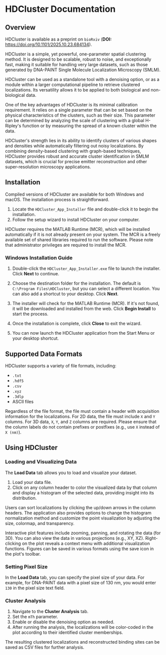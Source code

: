 # HDCluster Documentation

## Overview

HDCluster is available as a preprint on `bioRxiv` 
(**DOI:** https://doi.org/10.1101/2025.10.23.684134). 


HDCluster is a simple, yet powerful, one-parameter spatial clustering method. It is designed to be scalable, robust to noise, and exceptionally fast, making it suitable for handling very large datasets, such as those generated by DNA-PAINT Single Molecule Localization Microscopy (SMLM). 

HDCluster can be used as a standalone tool with a denoising option, or as a module within a larger computational pipeline to retrieve clustered localizations. Its versatility allows it to be applied to both biological and non-biological data.

One of the key advantages of HDCluster is its minimal calibration requirement. It relies on a single parameter that can be set based on the physical characteristics of the clusters, such as their size. This parameter can be determined by analyzing the scale of clustering with a global H-Ripley's function or by measuring the spread of a known cluster within the data.

HDCluster's strength lies in its ability to identify clusters of various shapes and densities while automatically filtering out noisy localizations. By combining density-based clustering with graph-based techniques, HDCluster provides robust and accurate cluster identification in SMLM datasets, which is crucial for precise emitter reconstruction and other super-resolution microscopy applications.

## Installation

Compiled versions of HDCluster are available for both Windows and macOS. The installation process is straightforward.

1.  Locate the `HDCluster_App_Installer` file and double-click it to begin the installation.
2.  Follow the setup wizard to install HDCluster on your computer.

HDCluster requires the MATLAB Runtime (MCR), which will be installed automatically if it is not already present on your system. The MCR is a freely available set of shared libraries required to run the software. Please note that administrator privileges are required to install the MCR.

### Windows Installation Guide

1.  Double-click the `HDCluster_App_Installer.exe` file to launch the installer. Click **Next** to continue.

2.  Choose the destination folder for the installation. The default is `C:\Program Files\HDCluster`, but you can select a different location. You can also add a shortcut to your desktop. Click **Next**.

3.  The installer will check for the MATLAB Runtime (MCR). If it's not found, it will be downloaded and installed from the web. Click **Begin Install** to start the process.

4.  Once the installation is complete, click **Close** to exit the wizard.

5.  You can now launch the HDCluster application from the Start Menu or your desktop shortcut.

## Supported Data Formats

HDCluster supports a variety of file formats, including:

*   `.txt`
*   `.hdf5`
*   `.csv`
*   `.xyz`
*   `.3dlp`
*   ASCII files

Regardless of the file format, the file must contain a header with acquisition information for the localizations. For 2D data, the file must include `X` and `Y` columns. For 3D data, `X`, `Y`, and `Z` columns are required. Please ensure that the column labels do not contain prefixes or postfixes (e.g., use `X` instead of `X (nm)`).

## Using HDCluster

### Loading and Visualizing Data

The **Load Data** tab allows you to load and visualize your dataset. 

1.  Load your data file.
2.  Click on any column header to color the visualized data by that column and display a histogram of the selected data, providing insight into its distribution.

Users can sort localizations by clicking the up/down arrows in the column headers. The application also provides options to change the histogram normalization method and customize the point visualization by adjusting the size, colormap, and transparency.

Interactive plot features include zooming, panning, and rotating the data (for 3D). You can also view the data in various projections (e.g., XY, XZ). Right-clicking on the plot reveals a context menu with additional visualization functions. Figures can be saved in various formats using the save icon in the plot's toolbar.

### Setting Pixel Size

In the **Load Data** tab, you can specify the pixel size of your data. For example, for DNA-PAINT data with a pixel size of 130 nm, you would enter `130` in the pixel size text field.

### Cluster Analysis

1.  Navigate to the **Cluster Analysis** tab.
2.  Set the `mTh` parameter.
3.  Enable or disable the denoising option as needed.
4.  After running the analysis, the localizations will be color-coded in the plot according to their identified cluster memberships.

The resulting clustered localizations and reconstructed binding sites can be saved as CSV files for further analysis.

